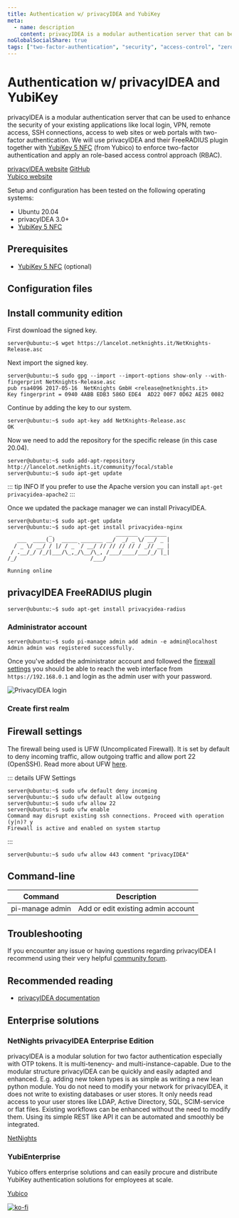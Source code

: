 ```yaml
---
title: Authentication w/ privacyIDEA and YubiKey
meta:
  - name: description
    content: privacyIDEA is a modular authentication server that can be used to enhance the security of your existing applications like local login, VPN, remote access, SSH connections, access to web sites or web portals with two factor authentication.
noGlobalSocialShare: true
tags: ["two-factor-authentication", "security", "access-control", "zero-trust-network"]
---
```


# Authentication w/ privacyIDEA and YubiKey <Badge text="In development" type="warning"/>

<TagLinks />

privacyIDEA is a modular authentication server that can be used to enhance the security of your existing applications like local login, VPN, remote access, SSH connections, access to web sites or web portals with two-factor authentication. We will use privacyIDEA and their FreeRADIUS plugin together with [YubiKey 5 NFC](https://www.pntrs.com/t/TUJGR0dNRkJHRk1NR0ZCRk5GSkxK) (from Yubico) to enforce two-factor authentication and apply an role-based access control approach (RBAC).

[privacyIDEA website](https://www.privacyidea.org/) [GitHub](https://github.com/privacyidea/privacyidea)  
[Yubico website](https://www.pntrs.com/t/TUJGR0dNRkJHRk1NR0ZCRk5GSkxK) <Badge text="affiliate links" type="warning"/>  

Setup and configuration has been tested on the following operating systems:

* Ubuntu 20.04
* privacyIDEA 3.0+
* [YubiKey 5 NFC](https://www.pntrs.com/t/TUJGR0dNRkJHRk1NR0ZCRk5GSkxK)

## Prerequisites

* [YubiKey 5 NFC](https://www.pntrs.com/t/TUJGR0dNRkJHRk1NR0ZCRk5GSkxK) (optional)  

## Configuration files

## Install community edition <Badge text="Rev 1" type="default"/>

First download the signed key.

```
server@ubuntu:~$ wget https://lancelot.netknights.it/NetKnights-Release.asc
```

Next import the signed key.

```
server@ubuntu:~$ sudo gpg --import --import-options show-only --with-fingerprint NetKnights-Release.asc
pub rsa4096 2017-05-16  NetKnights GmbH <release@netknights.it>
Key fingerprint = 0940 4ABB EDB3 586D EDE4  AD22 00F7 0D62 AE25 0082
```

Continue by adding the key to our system.

```
server@ubuntu:~$ sudo apt-key add NetKnights-Release.asc
OK
```

Now we need to add the repository for the specific release (in this case 20.04).

```
server@ubuntu:~$ sudo add-apt-repository http://lancelot.netknights.it/community/focal/stable
server@ubuntu:~$ sudo apt-get update
```

::: tip INFO
If you prefer to use the Apache version you can install `apt-get privacyidea-apache2`
:::

Once we updated the package manager we can install PrivacyIDEA.

```
server@ubuntu:~$ sudo apt-get update
server@ubuntu:~$ sudo apt-get install privacyidea-nginx
             _                    _______  _______
   ___  ____(_)  _____ _______ __/  _/ _ \/ __/ _ |
  / _ \/ __/ / |/ / _ `/ __/ // // // // / _// __ |
 / .__/_/ /_/|___/\_,_/\__/\_, /___/____/___/_/ |_|
/_/                       /___/

Running online
```
## privacyIDEA FreeRADIUS plugin

```
server@ubuntu:~$ sudo apt-get install privacyidea-radius
```

### Administrator account

```
server@ubuntu:~$ sudo pi-manage admin add admin -e admin@localhost
Admin admin was registered successfully.
```

Once you've added the administrator account and followed the [firewall settings](#firewall-settings) you should be able to reach the web interface from `https://192.168.0.1` and login as the admin user with your password.

<img class="zoom-custom-imgs" :src="('/img/privacyidea/privacyidea_login.png')" alt="PrivacyIDEA login">

### Create first realm

## Firewall settings

The firewall being used is UFW (Uncomplicated Firewall). It is set by default to deny incoming traffic, allow outgoing traffic and allow port 22 (OpenSSH). Read more about UFW [here](https://help.ubuntu.com/community/UFW).

::: details UFW Settings
```console
server@ubuntu:~$ sudo ufw default deny incoming
server@ubuntu:~$ sudo ufw default allow outgoing
server@ubuntu:~$ sudo ufw allow 22
server@ubuntu:~$ sudo ufw enable
Command may disrupt existing ssh connections. Proceed with operation (y|n)? y
Firewall is active and enabled on system startup
```
:::

```console
server@ubuntu:~$ sudo ufw allow 443 comment "privacyIDEA"
```

## Command-line

Command|Description
-------|-----------
pi-manage admin|Add or edit existing admin account

## Troubleshooting

If you encounter any issue or having questions regarding privacyIDEA I recommend using their very helpful [community forum](https://community.privacyidea.org/).

## Recommended reading

* [privacyIDEA documentation](https://privacyidea.readthedocs.io/en/latest/)

## Enterprise solutions <Badge text="non-sponsored" type="default"/>

### NetNights privacyIDEA Enterprise Edition

privacyIDEA is a modular solution for two factor authentication especially with OTP tokens. It is multi-tenency- and multi-instance-capable. Due to the modular structure privacyIDEA can be quickly and easily adapted and enhanced. E.g. adding new token types is as simple as writing a new lean python module. You do not need to modify your network for privacyIDEA, it does not write to existing databases or user stores. It only needs read access to your user stores like LDAP, Active Directory, SQL, SCIM-service or flat files. Existing workflows can be enhanced without the need to modify them. Using its simple REST like API it can be automated and smoothly be integrated.

[NetNights](https://netknights.it/en/produkte/privacyidea/)

### YubiEnterprise  <Badge text="affiliate links" type="warning"/>

Yubico offers enterprise solutions and can easily procure and distribute YubiKey authentication solutions for employees at scale.

[Yubico](https://www.pntrs.com/t/TUJGR0dNRkJHRk1NR0ZCRk5GSkxK)  

[![ko-fi](https://www.ko-fi.com/img/githubbutton_sm.svg)](https://ko-fi.com/B0B31BJU3)

<social-share />
